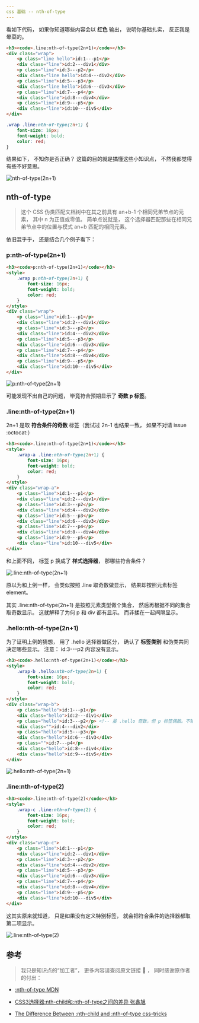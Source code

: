 ```yaml
---
css 基础 -- nth-of-type
---
```


看如下代码， 如果你知道哪些内容会以 **红色** 输出， 说明你基础扎实， 反正我是晕菜的。 

```html
<h3><code>.line:nth-of-type(2n+1)</code></h3>
<div class="wrap">
    <p class="line hello">id:1---p1</p>
    <div class="line">id:2---div1</div>
    <p class="line">id:3---p2</p>
    <div class="line hello">id:4---div2</div>
    <p class="line">id:5---p3</p>
    <div class="line hello">id:6---div3</div>
    <p class="line">id:7---p4</p>
    <div class="line">id:8---div4</div>
    <p class="line">id:9---p5</p>
    <div class="line">id:10---div5</div>
</div>
```

```css
.wrap .line:nth-of-type(2n+1) {
    font-size: 16px;
    font-weight: bold;
    color: red;
}
```

结果如下， 不知你是否正确？ 这篇的目的就是搞懂这些小知识点， 不然我都觉得有些不好意思。 

![nth-of-type(2n+1)](./imgs/nthOfType1.png)

## nth-of-type

> 这个 CSS 伪类匹配文档树中在其之前具有 an+b-1 个相同兄弟节点的元素， 其中 n 为正值或零值。 简单点说就是， 这个选择器匹配那些在相同兄弟节点中的位置与模式 an+b 匹配的相同元素。 

依旧混乎乎， 还是结合几个例子看下： 

### p:nth-of-type(2n+1)

```html
<h3><code>p:nth-of-type(2n+1)</code></h3>
<style>
    .wrap p:nth-of-type(2n+1) {
        font-size: 16px;
        font-weight: bold;
        color: red;
    }
</style>
<div class="wrap">
    <p class="line">id:1---p1</p>
    <div class="line">id:2---div1</div>
    <p class="line">id:3---p2</p>
    <div class="line">id:4---div2</div>
    <p class="line">id:5---p3</p>
    <div class="line">id:6---div3</div>
    <p class="line">id:7---p4</p>
    <div class="line">id:8---div4</div>
    <p class="line">id:9---p5</p>
    <div class="line">id:10---div5</div>
</div>
```

![p:nth-of-type(2n+1)](./imgs/nthOfType.png)

可能发现不出自己的问题， 毕竟符合预期显示了 **奇数 p 标签**。 

### .line:nth-of-type(2n+1)

2n+1 是取 **符合条件的奇数** 标签（我试过 2n-1 也结果一致， 如果不对请 issue :octocat:）

```html
<h3><code>.line:nth-of-type(2n+1)</code></h3>
<style>
    .wrap-a .line:nth-of-type(2n+1) {
        font-size: 16px;
        font-weight: bold;
        color: red;
    }
</style>
<div class="wrap-a">
    <p class="line">id:1---p1</p>
    <div class="line">id:2---div1</div>
    <p class="line">id:3---p2</p>
    <div class="line">id:4---div2</div>
    <p class="line">id:5---p3</p>
    <div class="line">id:6---div3</div>
    <p class="line">id:7---p4</p>
    <div class="line">id:8---div4</div>
    <p class="line">id:9---p5</p>
    <div class="line">id:10---div5</div>
</div>
```

和上面不同， 标签 p 换成了 **样式选择器**， 那哪些符合条件？ 

![.line:nth-of-type(2n+1)](./imgs/nthOfType1.png)

原以为和上例一样， 会类似按照 .line 取奇数做显示， 结果却按照元素标签 element。 

其实 .line:nth-of-type(2n+1) 是按照元素类型做个集合， 然后再根据不同的集合取奇数显示。 这就解释了为何 p 和 div 都有显示。 而非揉在一起间隔显示。 

### .hello:nth-of-type(2n+1)

为了证明上例的猜想， 用了 .hello 选择器做区分， 确认了 **标签类别** 和伪类共同决定哪些显示。 注意： id:3---p2 内容没有显示。 

```html
<h3><code>.hello:nth-of-type(2n+1)</code></h3>
<style>
    .wrap-b .hello:nth-of-type(2n+1) {
        font-size: 16px;
        font-weight: bold;
        color: red;
    }
</style>
<div class="wrap-b">
    <p class="hello">id:1---p1</p>
    <div class="hello">id:2---div1</div>
    <p class="hello">id:3---p2</p> <!-- 虽 .hello 奇数，但 p 标签偶数。不输出 -->
    <div class="">id:4---div2</div>
    <p class="hello">id:5---p3</p>
    <div class="hello">id:6---div3</div>
    <p class="">id:7---p4</p>
    <div class="hello">id:8---div4</div>
    <div class="hello">id:9---div5</div>
</div>
```

![.hello:nth-of-type(2n+1)](./imgs/nthOfType2.png)

### .line:nth-of-type(2)

```html
<h3><code>.line:nth-of-type(2)</code></h3>
<style>
    .wrap-c .line:nth-of-type(2) {
        font-size: 16px;
        font-weight: bold;
        color: red;
    }
</style>
<div class="wrap-c">
    <p class="line">id:1---p1</p>
    <div class="line">id:2---div1</div>
    <p class="line">id:3---p2</p>
    <div class="line">id:4---div2</div>
    <p class="line">id:5---p3</p>
    <div class="line">id:6---div3</div>
    <p class="line">id:7---p4</p>
    <div class="line">id:8---div4</div>
    <p class="line">id:9---p5</p>
    <div class="line">id:10---div5</div>
</div>
```

这其实原来就知道， 只是如果没有定义特别标签， 就会把符合条件的选择器都取第二项显示。 

![.line:nth-of-type(2)](./imgs/nthOfType3.png)

## 参考

> 我只是知识点的“加工者”， 更多内容请查阅原文链接 :thought_balloon: ， 同时感谢原作者的付出： 

- [:nth-of-type MDN](https://developer.mozilla.org/zh-CN/docs/Web/CSS/:nth-of-type#语法)

- [CSS3选择器:nth-child和:nth-of-type之间的差异 张鑫旭](https://www.zhangxinxu.com/wordpress/2011/06/css3%E9%80%89%E6%8B%A9%E5%99%A8nth-child%E5%92%8Cnth-of-type%E4%B9%8B%E9%97%B4%E7%9A%84%E5%B7%AE%E5%BC%82/)

- [The Difference Between :nth-child and :nth-of-type css-tricks](https://css-tricks.com/the-difference-between-nth-child-and-nth-of-type/)

